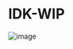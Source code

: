 # IDK-WIP


![image](https://github.com/ninethfloor/IDK-WIP/assets/165716127/3a7c1c1d-015d-475d-90d7-ab8498d010cc)
